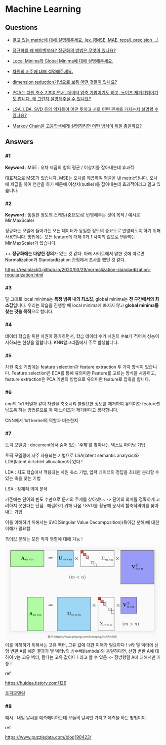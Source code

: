 # Machine Learning  

## Questions  
* [알고 있는 metric에 대해 설명해주세요. (ex. RMSE, MAE, recall, precision ...)](#1)  

* [정규화를 왜 해야할까요? 정규화의 방법은 무엇이 있나요?](#2)  

* [Local Minima와 Global Minima에 대해 설명해주세요.](#3)  

* [차원의 저주에 대해 설명해주세요.](#4)  

* [dimension reduction기법으로 보통 어떤 것들이 있나요?](#5)

* [PCA는 차원 축소 기법이면서, 데이터 압축 기법이기도 하고, 노이즈 제거기법이기도 합니다. 왜 그런지 설명해주실 수 있나요?](#6)

* [LSA, LDA, SVD 등의 약자들이 어떤 뜻이고 서로 어떤 관계를 가지는지 설명할 수 있나요?](#7)

* [Markov Chain을 고등학생에게 설명하려면 어떤 방식이 제일 좋을까요?](#8)

  

## Answers
### #1

**Keyword** : MSE : 오차 제곱의 합의 평균 / 이상치를 잡아내는데 효과적

대표적으로 MSE가 있습니다. MSE는 오차를 제곱하여 평균을 낸 metric입니다. 오차에 제곱을 하여 연산을 하기 때문에 이상치(outlier)를 잡아내는데 효과적이라고 알고 있습니다.



### #2

**Keyword** : 동일한 정도의 스케일(중요도)로 반영해주는 것이 목적 / 예시로 MinMaxScaler

정규화는 모델에 들어가는 모든 데이터가 동일한 정도의 중요도로 반영되도록 하기 위해 사용합니다. 방법에는 모든 feature에 대해 0과 1 사이의 값으로 변환하는 MinMaxScaler가 있습니다. 



++ **정규화에는 다양한 정의**가 있는 것 같다. 아래 사이트에서 말한 것에 따르면 Normalization과 Standardization 관점에서 조사를 했던 것 같다.

https://realblack0.github.io/2020/03/29/normalization-standardization-regularization.html



### #3

말 그대로 local minima는 **특정 범위 내의 최소값**, global minima는 **전 구간에서의 최소값**입니다. 우리는 학습을 진행할 때 local minima에 빠지지 않고 **global minima를 찾는 것을 목적**으로 합니다.



### #4

데이터 학습을 위한 차원이 증가하면서, 학습 데이터 수가 차원의 수보다 적어져 성능이 저하되는 현상을 말합니다. KNN알고리즘에서 주로 발생합니다.



### #5

차원 축소 기법에는 feature selection과 feature extraction 두 가지 방식이 있습니다. Feature selection은 EDA를 통해 유의미한 Feature를 고르는 방식을 사용하고, feature extraction은 PCA 기반의 방법으로 유의미한 feature로 압축을 합니다.



### #6

cnn의 1x1 커널과 같이 차원을 축소시켜  불필요한 정보를 제거하여 유의미한 feature만 남도록 하는 방법론으로 이 때 노이즈가 제거된다고 생각합니다.

CNN에서 1x1 kernel의 역할과 비슷한지



### #7

토픽 모델링 : document에서 숨어 있는 '주제'를 찾아내는 텍스트 마이닝 기법

토픽 모델링에 자주 사용되는 기법으로 LSA(latent semantic analysis)와 LDA(latent dirtchlet allocation)이 있다 ! 

LDA : 지도 학습에서 적용되는 차원 축소 기법, 입력 데이터의 정답을 최대한 분리할 수 있는 축을 찾는 기법

LSA : 잠재적 의미 분석

기존에는 단어의 빈도 수만으로 문서의 주제를 찾아냈다. -> 단어의 의미를 정확하게 고려하지 못한다는 단점.. 해결하기 위해 나옴 ! SVD를 활용해 문서의 함축적의미를 찾아내는 기법

이를 이해하기 위해서는 SVD(Singular Value Decomposition)(특이값 분해)에 대한 이해가 필요함. 

특이값 분해는 모든 직각 행렬에 대해 가능 !

![SVD](./img/SVD.png)이를 이해하기 위해서는 고유 벡터, 고유 값에 대한 이해가 필요하다 ! v라 열 벡터에 선형 변환 A를 해준 결과가 열 벡터v의 상수배(lambda)와 동일하다면, 선형 변환 A에 대하여 v는 고유 벡터, 람다는 고유 값이다 ! 라고 할 수 있음 <- 정방행렬 A에 대해서만 가능 !





ref

https://huidea.tistory.com/126

[토픽모델링](https://bkshin.tistory.com/entry/NLP-9-%EC%BD%94%EC%82%AC%EC%9D%B8-%EC%9C%A0%EC%82%AC%EB%8F%84%EB%A5%BC-%ED%99%9C%EC%9A%A9%ED%95%9C-%EC%98%81%ED%99%94-%EC%B6%94%EC%B2%9C-%EC%8B%9C%EC%8A%A4%ED%85%9C)



### #8

예시 : 내일 날씨를 예측해야하는데 오늘의 날씨만 가지고 예측을 하는 방법이야.



ref

https://www.puzzledata.com/blog190423/